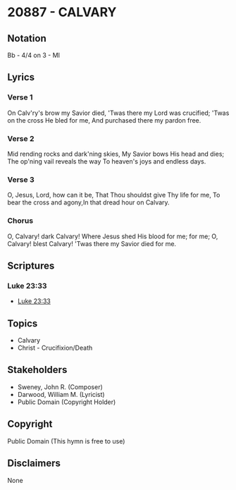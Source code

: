 # 20887 - CALVARY

## Notation

Bb - 4/4 on 3 - MI

## Lyrics

### Verse 1

On Calv'ry's brow my Savior died, 'Twas there my Lord was crucified; 'Twas on the cross He bled for me, And purchased there my pardon free.

### Verse 2

Mid rending rocks and dark'ning skies, My Savior bows His head and dies; The op'ning vail reveals the way To heaven's joys and endless days.

### Verse 3

O, Jesus, Lord, how can it be, That Thou shouldst give Thy life for me, To bear the cross and agony,In that dread hour on Calvary.

### Chorus

O, Calvary! dark Calvary! Where Jesus shed His blood for me; for me; O, Calvary! blest Calvary! 'Twas there my Savior died for me.


## Scriptures

### Luke 23:33

- [Luke 23:33](https://www.biblegateway.com/passage/?search=Luke%2023%3A33)


## Topics

- Calvary
- Christ - Crucifixion/Death

## Stakeholders

- Sweney, John R. (Composer)
- Darwood, William M. (Lyricist)
- Public Domain (Copyright Holder)

## Copyright

Public Domain
(This hymn is free to use)

## Disclaimers

None

